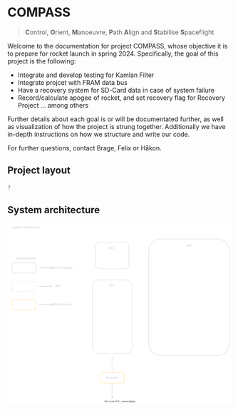 # COMPASS

> **C**ontrol, **O**rient, **M**anoeuvre, **P**ath **A**lign and **S**tabilise **S**paceflight

Welcome to the documentation for project COMPASS, whose objective it is to prepare for rocket 
launch in spring 2024. Specifically, the goal of this project is the following:

- Integrate and develop testing for Kamlan Filter
- Integrate projcet with FRAM data bus
- Have a recovery system for SD-Card data in case of system failure
- Record/calculate apogee of rocket, and set recovery flag for Recovery Project
... among others

Further details about each goal is or will be documentated further, as well as visualization of how the 
project is strung together. Additionally we have in-depth instructions on how we structure and write our code. 

For further questions, contact Brage, Felix or Håkon.

## Project layout

~~~ cpp
?
~~~ 

## System architecture

![](assets/nav.drawio.svg)

